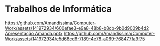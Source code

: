 # Trabalhos de Informática
https://github.com/Amandissima/Computer-Work/assets/141972934/600efae3-e9a8-48b8-b8cb-9b0d9009b4d2
[Apresentação Amanda.pptx](https://github.com/Amandissima/Computer-Work/files/12777328/Apresentacao.Amanda.pptx)
https://github.com/Amandissima/Computer-Work/assets/141972934/e5d68cd6-7f89-4e78-a069-768477fa9f75


